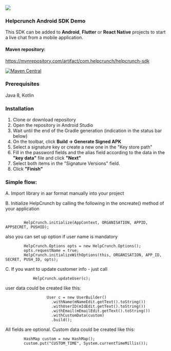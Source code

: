 ![](https://helpcrunch.com/img/layout/menu/logo.svg)

### Helpcrunch Android SDK Demo 
This SDK can be added to **Android**, **Flutter** or **React Native** projects to start a live chat from a mobile application.

#### Maven repository:
https://mvnrepository.com/artifact/com.helpcrunch/helpcrunch-sdk

[![Maven Central](https://maven-badges.herokuapp.com/maven-central/com.helpcrunch/helpcrunch-sdk/badge.svg)](https://maven-badges.herokuapp.com/maven-central/com.helpcrunch/helpcrunch-sdk)


### Prerequisites
Java 8, Kotlin

### Installation
1. Clone or download repository
2. Open the repository in Android Studio
3. Wait until the end of the Gradle generation (indication in the status bar below)
4. On the toolbar, click **Build -> Generate Signed APK**
5. Select a signature key or create a new one in the "Key store path"
6. Fill in the password fields and the alias field according to the data in the **"key data"** file and click **"Next"**
7. Select both items in the "Signature Versions" field.
8. Click **"Finish"**

### Simple flow: ###

A. Import library in aar format manually into your project

B. Initialize HelpCrunch by calling the following in the oncreate() method of your application 
```

        HelpCrunch.initialize(AppContext, ORGANISATION, APPID, APPSECRET, PUSHID);

```

also you can set up option if user name is mandatory


```
        HelpCrunch.Options opts = new HelpCrunch.Options();
        opts.requestName = true;
        HelpCrunch.initializeWithOptions(this, ORGANISATION, APP_ID, SECRET, PUSH_ID, opts);
```

C. If you want to update customer info - just call

```
            HelpCrunch.updateUser(c);
```

user data could be created like this:

```
                  User c = new UserBuilder()
                    .withName(mNameEdit.getText().toString())
                    .withUserID(mIdEdit.getText().toString())
                    .withEmail(mEmailEdit.getText().toString())
                    .withCustomData(custom)
                    .build();
```

All fields are optional. Custom data could be created like this:

```
        HashMap custom = new HashMap();
        custom.put("CUSTOM_TIME", System.currentTimeMillis());
```
